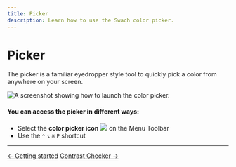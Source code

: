 ```yaml
---
title: Picker
description: Learn how to use the Swach color picker.
---
```


# Picker

The picker is a familiar eyedropper style tool to quickly pick a color from anywhere on your screen.

<img
  alt="A screenshot showing how to launch the color picker."
  class="h-auto mb-16 w-full"
  src="/img/docs/picker/launch-picker.png"
/>

#### You can access the picker in different ways:

- Select the **color picker icon** <img class="h-4 inline-block w-4" src="/svgs/docs/picker/drop.svg"> on the Menu Toolbar
- Use the `⌃` `⌥` `⌘` `P` shortcut

---

<footer class="flex justify-between lg:hidden">
  <a class="text-alt hover:text-color1" href="/docs/">← Getting started</a>
  <a class="text-alt hover:text-color1" href="/docs/contrast-checker/">Contrast Checker →</a>
</footer>
